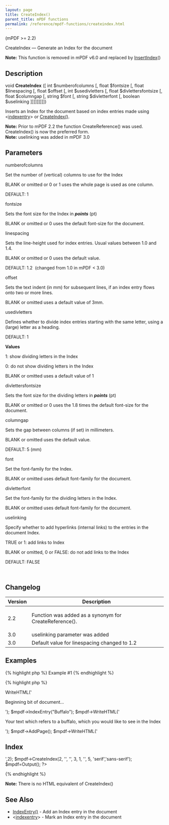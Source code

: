 ```yaml
---
layout: page
title: CreateIndex()
parent_title: mPDF functions
permalink: /reference/mpdf-functions/createindex.html
---
```


<div id="bpmbook" class="bpmbook" style="direction:ltr;">
<div class="topic_user_field">
<div id="U0">
<p>(mPDF &gt;= 2.2)</p>
<p>CreateIndex — Generate an Index for the document</p>

<div class="alert alert-info" role="alert"><b>Note:</b> This function is removed in mPDF v6.0 and replaced by <a href="{{ "/reference/mpdf-functions/insertindex.html" | prepend: site.baseurl }}">InsertIndex</a>()</div>
<h2>Description</h2>

<div class="alert alert-info" role="alert">void <b>CreateIndex</b> ([ int <span class="parameter">$numberofcolumns</span> [, float <span class="parameter">$fontsize</span> [, float <span class="parameter">$linespacing</span> [, float <span class="parameter">$offset</span> [, int <span class="parameter">$usedivletters</span> [, float <span class="parameter">$divlettersfontsize</span> [, float <span class="parameter">$columngap</span> [, string <span class="parameter">$font</span> [, string <span class="parameter">$divletterfont</span> [, boolean <span class="parameter">$uselinking</span> ]]]]]]]]])</div>
<p>Inserts an Index for the document based on index entries made using &lt;<a href="{{ "/reference/html-control-tags/tocentry.html" | prepend: site.baseurl }}">indexentry</a>&gt; or <a href="{{ "/reference/mpdf-functions/tocpagebreak.html" | prepend: site.baseurl }}">CreateIndex()</a>.</p>

<div class="alert alert-info" role="alert"><b>Note:</b> Prior to mPDF 2.2 the function CreateReference() was used. CreateIndex() is now the preferred form.</div>

<div class="alert alert-info" role="alert"><b>Note:</b> <span class="parameter">uselinking</span> was added in mPDF 3.0</div>
<h2>Parameters</h2>
<p class="manual_param_dt"><span class="parameter">numberofcolumns</span></p>
<p class="manual_param_dd">Set the number of (vertical) columns to use for the Index

<span class="smallblock">BLANK</span>&nbsp;or omitted or 0 or 1 uses the whole page is used as one column.

<span class="smallblock">DEFAULT</span>: 1</p>
<p class="manual_param_dt"><span class="parameter">fontsize</span></p>
<p class="manual_param_dd">Sets the font size for the Index in <b><i>points</i></b> (pt)

<span class="smallblock">BLANK</span>&nbsp;or omitted or 0 uses the default font-size for the document.</p>
<p class="manual_param_dt"><span class="parameter">linespacing</span></p>
<p class="manual_param_dd">Sets the line-height used for index entries. Usual values between 1.0 and 1.4.

<span class="smallblock">BLANK</span>&nbsp;or omitted or 0 uses the default value.

<span class="smallblock">DEFAULT</span>: 1.2&nbsp; (changed from 1.0 in mPDF &lt; 3.0)</p>
<p class="manual_param_dt"><span class="parameter">offset</span></p>
<p class="manual_param_dd">Sets the text indent&nbsp;(in mm) for subsequent&nbsp;lines, if an index entry flows onto&nbsp;two or more lines.

<span class="smallblock">BLANK</span>&nbsp;or omitted uses a default value of 3mm.</p>
<p class="manual_param_dt"><span class="parameter">usedivletters</span></p>
<p class="manual_param_dd">Defines whether to divide index entries starting with the same letter, using a (large) letter as a heading.

<span class="smallblock">DEFAULT</span>: 1</p>
<p class="manual_param_dd"><b>Values</b>

1: show dividing letters in the Index

0: do not show dividing letters in the Index

<span class="smallblock">BLANK</span>&nbsp;or omitted uses a default value of 1</p>
<p class="manual_param_dt"><span class="parameter">divlettersfontsize</span></p>
<p class="manual_param_dd">Sets the font size for the dividing letters in <b><i>points</i></b> (pt)

<span class="smallblock">BLANK</span>&nbsp;or omitted or 0 uses the 1.8 times the default font-size for the document.</p>
<p class="manual_param_dt"><span class="parameter">columngap</span></p>
<p class="manual_param_dd">Sets the gap between columns (if set) in millimeters.

<span class="smallblock">BLANK</span>&nbsp;or omitted uses the default value.

<span class="smallblock">DEFAULT</span>: 5 (mm)</p>
<p class="manual_param_dt"><span class="parameter">font </span></p>
<p class="manual_param_dd">Set the font-family for the Index.

<span class="smallblock">BLANK</span>&nbsp;or omitted uses default font-family for the document.</p>
<p class="manual_param_dt"><span class="parameter">divletterfont </span></p>
<p class="manual_param_dd">Set the font-family for the dividing letters in the Index.

<span class="smallblock">BLANK</span>&nbsp;or omitted uses default font-family for the document.</p>
<p class="manual_param_dt"><span class="parameter">uselinking</span></p>
<p class="manual_param_dd">Specify whether to add hyperlinks (internal links) to the entries in the document Index.

<span class="smallblock">TRUE</span> or 1: add links to Index 

<span class="smallblock">BLANK</span>&nbsp;or omitted, 0 or <span class="smallblock">FALSE</span>: do not add links to the Index

<span class="smallblock">DEFAULT</span>: <span class="smallblock">FALSE</span></p>
<p>&nbsp;</p>
<h2>Changelog</h2>
<table class="bpmTopic"> <thead>
<tr> <th>Version</th><th>Description</th> </tr>
</thead> <tbody>
<tr>
<td>2.2</td>
<td>
<p>Function was added as a synonym for CreateReference().</p>
</td>
</tr>
<tr>
<td>3.0</td>
<td><span class="parameter">uselinking</span> parameter was added</td>
</tr>
<tr>
<td>3.0</td>
<td>Default value for <span class="parameter">linespacing</span> changed to 1.2</td>
</tr>
</tbody> </table>
<h2>Examples</h2>

{% highlight php %}
Example #1
{% endhighlight %}

{% highlight php %}
<?php

<?php

$mpdf=new mPDF();

$mpdf->WriteHTML('<p>Beginning bit of document...</p>');

$mpdf->IndexEntry("Buffalo");

$mpdf->WriteHTML('<p>Your text which refers to a buffalo, which you would like to see in the Index</p>');

$mpdf->AddPage();    

$mpdf->WriteHTML('<h2>Index</h2>',2);

$mpdf->CreateIndex(2, '', '', 3, 1, '', 5, 'serif','sans-serif');

$mpdf=Output();

?>
{% endhighlight %}

<div class="alert alert-info" role="alert"><b>Note:</b> There is no HTML equivalent of CreateIndex()</div>
<h2>See Also</h2>
<ul>
<li class="manual_boxlist"><a href="{{ "/reference/mpdf-functions/indexentry.html" | prepend: site.baseurl }}">IndexEntry()</a> - Add an Index entry in the document </li>
<li class="manual_boxlist">&lt;<a href="{{ "/reference/html-control-tags/tocentry.html" | prepend: site.baseurl }}">indexentry</a>&gt; - Mark an Index entry in the document </li>
</ul>
</div>
</div>

